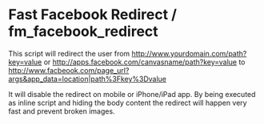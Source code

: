 Fast Facebook Redirect / fm_facebook_redirect
====================

This script will redirect the user from http://www.yourdomain.com/path?key=value or http://apps.facebook.com/canvasname/path?key=value to http://www.facbeook.com/page_url?args&app_data=location|path%3Fkey%3Dvalue 

It will disable the redirect on mobile or iPhone/iPad app. By being executed as inline script and hiding the body content the redirect will happen very fast and prevent broken images.
